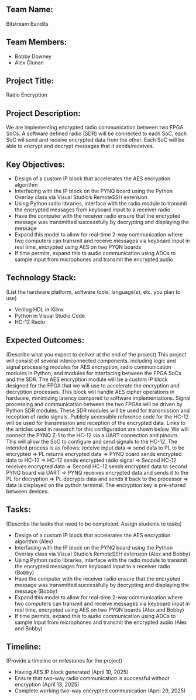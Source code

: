 ## Team Name: 
Bitstream Bandits

## Team Members:
- Bobby Downey
- Alex Clunan

## Project Title:
Radio Encryption

## Project Description:
We are implementing encrypted radio communication between two FPGA SoCs. A software defined radio (SDR) will be connected to each SoC, each SoC wil send and receive encrypted data from the other. Each SoC will be able to encrypt and decrypt messages that it sends/receives.

## Key Objectives:
- Design of a custom IP block that accelerates the AES encryption algorithm
- Interfacing with the IP block on the PYNQ board using the Python Overlay class via Visual Studio’s RemoteSSH extension
- Using Python radio libraries, interface with the radio module to transmit the encrypted messages from keyboard input to a receiver radio
- Have the computer with the receiver radio ensure that the encrypted message was transmitted successfully by decrypting and displaying the message
- Expand this model to allow for real-time 2-way communication where two computers can transmit and receive messages via keyboard input in real time, encrypted using AES on two PYQN boards
- If time permits, expand this to audio communication using ADCs to sample input from microphones and transmit the encrypted audio


## Technology Stack:
(List the hardware platform, software tools, language(s), etc. you plan to use)
- Verilog HDL in Xilinx 
- Python in Visual Studio Code
- HC-12 Radio

## Expected Outcomes:
(Describe what you expect to deliver at the end of the project)
This project will consist of several interconnected components, including logic and signal processing modules for AES encryption, radio communication modules in Python, and modules for interfacing between the FPGA SoCs and the SDR. The AES encryption module will be a custom IP block designed for the FPGA that we will use to accelerate the encryption and decryption processes. This block will handle AES cipher operations in hardware, minimizing latency compared to software implementations. Signal processing and communication between the two FPGAs will be driven by Python SDR modules. These SDR modules will be used for transmission and reception of radio signals. Publicly accessible reference code for the HC-12 will be used for transmission and reception of the encrypted data. Links to the articles used in research for this configuration are shown below. We will connect the PYNQ Z-1 to the HC-12 via a UART connection and pinouts. This will allow the SoC to configure and send signals to the HC-12. The intended process is as follows: receive input data ⇒ send data to PL to be encrypted ⇒ PL returns encrypted data ⇒ PYNQ board sends encrypted data to HC-12 ⇒ HC-12 sends encrypted radio signal => Second HC-12 receives encrypted data ⇒ Second HC-12 sends encrypted data to second PYNQ board via UART ⇒ PYNQ receives encrypted data and sends it to the PL for decryption ⇒ PL decrypts data and sends it back to the processor ⇒ data is displayed on the python terminal. The encryption key is pre-shared between devices.

## Tasks:
(Describe the tasks that need to be completed. Assign students to tasks)
- Design of a custom IP block that accelerates the AES encryption algorithm (Alex)
- Interfacing with the IP block on the PYNQ board using the Python Overlay class via Visual Studio’s RemoteSSH extension (Alex and Bobby)
- Using Python radio libraries, interface with the radio module to transmit the encrypted messages from keyboard input to a receiver radio (Bobby)
- Have the computer with the receiver radio ensure that the encrypted message was transmitted successfully by decrypting and displaying the message (Bobby)
- Expand this model to allow for real-time 2-way communication where two computers can transmit and receive messages via keyboard input in real time, encrypted using AES on two PYQN boards (Alex and Bobby)
- If time permits, expand this to audio communication using ADCs to sample input from microphones and transmit the encrypted audio (Alex and Bobby)

## Timeline:
(Provide a timeline or milestones for the project)
- Having AES IP block generated (April 10, 2025)
- Ensure that two-way radio communication is successful without encryption (April 13, 2025)
- Complete working two-way encrypted communication (April 29, 2025)